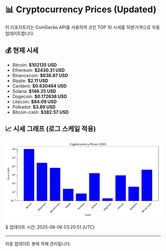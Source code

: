 
# 📊 Cryptocurrency Prices (Updated)

이 리포지토리는 CoinGecko API를 사용하여 코인 TOP 10 시세를 10분가격으로 자동 업데이트합니다.

## 💰 현재 시세
- Bitcoin: **$102135 USD**
- Ethereum: **$2430.31 USD**
- Binancecoin: **$636.87 USD**
- Ripple: **$2.11 USD**
- Cardano: **$0.630464 USD**
- Solana: **$146.25 USD**
- Dogecoin: **$0.172638 USD**
- Litecoin: **$84.09 USD**
- Polkadot: **$3.89 USD**
- Bitcoin-cash: **$382.57 USD**

## 📈 시세 그래프 (로그 스케일 적용)
![Crypto Prices](crypto_prices.png)

⏳ 업데이트 시간: 2025-06-06 03:20:51 (UTC)

---
자동 업데이트 봇에 의해 관리됩니다.
